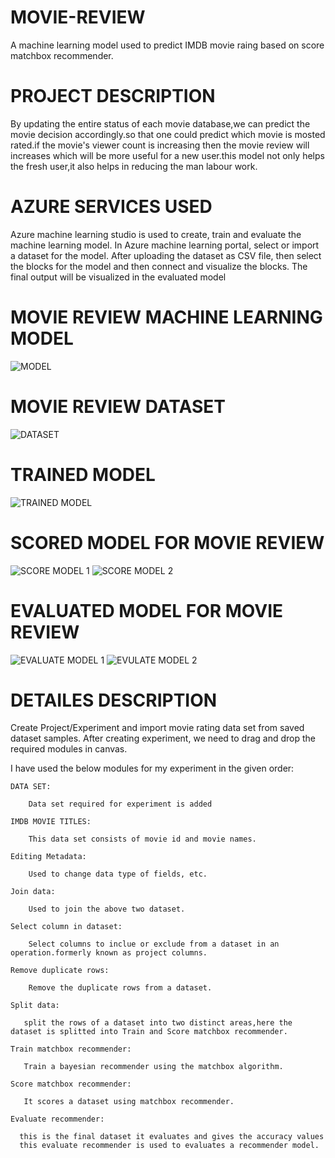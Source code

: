 # MOVIE-REVIEW
 A machine learning model used to predict IMDB movie raing based on score matchbox recommender.
# PROJECT DESCRIPTION 
 By updating the entire status of each movie database,we can predict the movie decision accordingly.so that one could predict which movie is mosted rated.if the movie's viewer count is increasing then the movie review will increases which will be more useful for a new user.this model not only helps the fresh user,it also helps in reducing the man labour work.
# AZURE SERVICES USED
 Azure machine learning studio is used to create, train and evaluate the machine learning model. In Azure machine learning portal, select or import a dataset for the model. After uploading the dataset as CSV file, then select the blocks for the model and then connect and visualize the blocks. The final output will be visualized in the evaluated model
# MOVIE REVIEW MACHINE LEARNING MODEL
![MODEL](https://user-images.githubusercontent.com/90760938/152488148-7e520e80-af62-41e6-91e1-24649469c4a7.PNG)
# MOVIE REVIEW DATASET
![DATASET](https://user-images.githubusercontent.com/90760938/152488331-f48bd89c-686e-475e-b758-af8ce30d8dc4.PNG)
# TRAINED MODEL
![TRAINED MODEL](https://user-images.githubusercontent.com/90760938/152488378-6e13b7b1-873b-419b-866e-b42dd4144271.PNG)
# SCORED MODEL FOR MOVIE REVIEW
![SCORE MODEL 1](https://user-images.githubusercontent.com/90760938/152488459-f7b72e46-ca62-4a53-94e1-38d34730c6d8.PNG)
![SCORE MODEL 2](https://user-images.githubusercontent.com/90760938/152488501-7db21773-d915-4ca9-8af7-aa8b3d4b43b8.PNG)
# EVALUATED MODEL FOR MOVIE REVIEW
![EVALUATE MODEL 1](https://user-images.githubusercontent.com/90760938/152488641-01e8f2b2-5e97-4316-8e7c-ec41f5ef966a.PNG)
![EVULATE MODEL 2](https://user-images.githubusercontent.com/90760938/152488672-bdf2c7c1-e8a3-48dc-8fe0-e72261d1548a.PNG)
# DETAILES DESCRIPTION
Create Project/Experiment and import movie rating data set from saved dataset samples. After creating experiment, we need to drag and drop the required modules in canvas.

I have used the below modules for my experiment in the given order:



    DATA SET:
 
        Data set required for experiment is added
   
    IMDB MOVIE TITLES:
 
        This data set consists of movie id and movie names.
   
    Editing Metadata:
 
        Used to change data type of fields, etc.
   
    Join data:
 
        Used to join the above two dataset.
   
    Select column in dataset:
 
        Select columns to inclue or exclude from a dataset in an operation.formerly known as project columns.
   
    Remove duplicate rows:
 
        Remove the duplicate rows from a dataset.
   
    Split data:
 
       split the rows of a dataset into two distinct areas,here the dataset is splitted into Train and Score matchbox recommender.
   
    Train matchbox recommender:
 
       Train a bayesian recommender using the matchbox algorithm.
   
    Score matchbox recommender:
 
       It scores a dataset using matchbox recommender.
   
    Evaluate recommender:
 
      this is the final dataset it evaluates and gives the accuracy values 
      this evaluate recommender is used to evaluates a recommender model.
